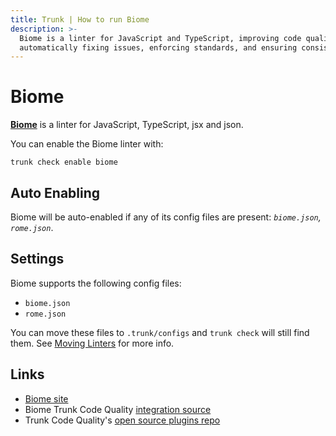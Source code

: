 ```yaml
---
title: Trunk | How to run Biome
description: >-
  Biome is a linter for JavaScript and TypeScript, improving code quality by
  automatically fixing issues, enforcing standards, and ensuring consistency.
---
```


# Biome

[**Biome**](https://biomejs.dev/) is a linter for JavaScript, TypeScript, jsx and json.

You can enable the Biome linter with:

```shell
trunk check enable biome
```

## Auto Enabling

Biome will be auto-enabled if any of its config files are present: _`biome.json`, `rome.json`_.

## Settings

Biome supports the following config files:

* `biome.json`
* `rome.json`

You can move these files to `.trunk/configs` and `trunk check` will still find them. See [Moving Linters](../configure-linters.md#moving-linters) for more info.

## Links

* [Biome site](https://biomejs.dev/)
* Biome Trunk Code Quality [integration source](https://github.com/trunk-io/plugins/tree/main/linters/biome)
* Trunk Code Quality's [open source plugins repo](https://github.com/trunk-io/plugins/tree/main)
